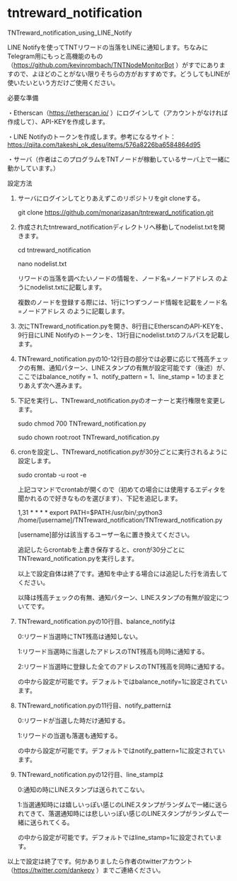 # tntreward_notification
TNTreward_notification_using_LINE_Notify

LINE Notifyを使ってTNTリワードの当落をLINEに通知します。ちなみにTelegram用にもっと高機能のもの（https://github.com/kevinrombach/TNTNodeMonitorBot ）がすでにありますので、よほどのことがない限りそちらの方がおすすめです。どうしてもLINEが使いたいという方だけご使用ください。

必要な準備

・Etherscan（https://etherscan.io/ ）にログインして（アカウントがなければ作成して）、API-KEYを作成します。

・LINE Notifyのトークンを作成します。参考になるサイト：https://qiita.com/takeshi_ok_desu/items/576a8226ba6584864d95

・サーバ（作者はこのプログラムをTNTノードが稼動しているサーバ上で一緒に動かしています。）

設定方法

1. サーバにログインしてとりあえずこのリポジトリをgit cloneする。

    git clone https://github.com/monarizasan/tntreward_notification.git
    
2. 作成されたtntreward_notificationディレクトリへ移動してnodelist.txtを開きます。

    cd tntreward_notification
    
    nano nodelist.txt
    
   リワードの当落を調べたいノードの情報を、ノード名=ノードアドレス のようにnodelist.txtに記載します。
   
   複数のノードを登録する際には、1行に1つずつノード情報を記載をノード名=ノードアドレス のように記載します。
   
3. 次にTNTreward_notification.pyを開き、8行目にEtherscanのAPI-KEYを、9行目にLINE Notifyのトークンを、13行目にnodelist.txtのフルパスを記載します。

4. TNTreward_notification.pyの10-12行目の部分では必要に応じて残高チェックの有無、通知パターン、LINEスタンプの有無が設定可能です（後述）が、ここではbalance_notify = 1、notify_pattern = 1、line_stamp = 1のままとりあえず次へ進みます。

5. 下記を実行し、TNTreward_notification.pyのオーナーと実行権限を変更します。

    sudo chmod 700 TNTreward_notification.py
    
    sudo chown root:root TNTreward_notification.py
    
6. cronを設定し、TNTreward_notification.pyが30分ごとに実行されるように設定します。

    sudo crontab -u root -e
    
   上記コマンドでcrontabが開くので（初めての場合には使用するエディタを聞かれるので好きなものを選びます）、下記を追記します。
   
    1,31 * * * * export PATH=$PATH:/usr/bin/;python3 /home/[username]/TNTreward_notification/TNTreward_notification.py
    
   [username]部分は該当するユーザー名に置き換えてください。
   
   追記したらcrontabを上書き保存すると、cronが30分ごとにTNTreward_notification.pyを実行します。
   
   以上で設定自体は終了です。通知を中止する場合には追記した行を消去してください。
   
   以降は残高チェックの有無、通知パターン、LINEスタンプの有無が設定についてです。
   
7. TNTreward_notification.pyの10行目、balance_notifyは

    0:リワード当選時にTNT残高は通知しない。
   
    1:リワード当選時に当選したアドレスのTNT残高も同時に通知する。
   
    2:リワード当選時に登録した全てのアドレスのTNT残高を同時に通知する。
   
   の中から設定が可能です。デフォルトではbalance_notify=1に設定されています。
   
8. TNTreward_notification.pyの11行目、notify_patternは

    0:リワードが当選した時だけ通知する。
    
    1:リワードの当選も落選も通知する。
    
   の中から設定が可能です。デフォルトではnotify_pattern=1に設定されています。
   
9. TNTreward_notification.pyの12行目、line_stampは

    0:通知の時にLINEスタンプは送られてこない。
   
    1:当選通知時には嬉しいっぽい感じのLINEスタンプがランダムで一緒に送られてきて、落選通知時には悲しいっぽい感じのLINEスタンプがランダムで一緒に送られてくる。
    
   の中から設定が可能です。デフォルトではline_stamp=1に設定されています。
   
以上で設定は終了です。何かありましたら作者のtwitterアカウント（https://twitter.com/dankepy ）までご連絡ください。
